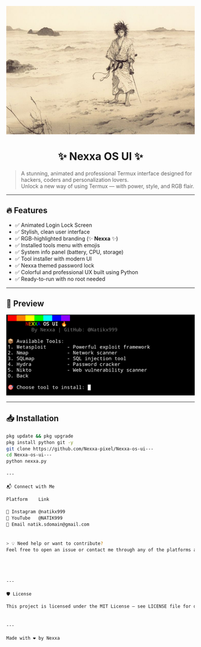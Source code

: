 ![Nexxa OS UI Banner](https://raw.githubusercontent.com/Nexxa-pixel/Nexxa-os-ui---/refs/heads/main/banner.jpg)

<h1 align="center">
✨ Nexxa OS UI ✨
</h1>

> A stunning, animated and professional Termux interface designed for hackers, coders and personalization lovers.  
> Unlock a new way of using Termux — with power, style, and RGB flair.

---

## 🔥 Features

- ✅ Animated Login Lock Screen
- ✅ Stylish, clean user interface
- ✅ RGB-highlighted branding (✨ **Nexxa** ✨)
- ✅ Installed tools menu with emojis
- ✅ System info panel (battery, CPU, storage)
- ✅ Tool installer with modern UI
- ✅ Nexxa themed password lock
- ✅ Colorful and professional UX built using Python
- ✅ Ready-to-run with no root needed

---

## 📸 Preview

![Preview Screenshot](https://raw.githubusercontent.com/Nexxa-pixel/Nexxa-os-ui---/refs/heads/main/Nexxa%20OS%20UI.png)

---

## 📥 Installation

```bash
pkg update && pkg upgrade
pkg install python git -y
git clone https://github.com/Nexxa-pixel/Nexxa-os-ui---
cd Nexxa-os-ui---
python nexxa.py

---

📬 Connect with Me

Platform	Link

📸 Instagram	@natikx999
🎥 YouTube	@NATIK999
📧 Email	natik.sdomain@gmail.com


> 💡 Need help or want to contribute?
Feel free to open an issue or contact me through any of the platforms above!




---

🛡 License

This project is licensed under the MIT License – see LICENSE file for details.


---

Made with ❤️ by Nexxa
